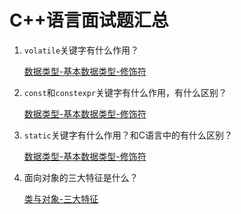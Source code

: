 # C++语言面试题汇总

1. `volatile`关键字有什么作用？

    [数据类型-基本数据类型-修饰符](./Basis/Types/Fundamental_Types.md#volatile)

2. `const`和`constexpr`关键字有什么作用，有什么区别？

    [数据类型-基本数据类型-修饰符](./Basis/Types/Fundamental_Types.md#const)

3. `static`关键字有什么作用？和C语言中的有什么区别？

    [数据类型-基本数据类型-修饰符](./Basis/Types/Fundamental_Types.md#static)

4. 面向对象的三大特征是什么？

    [类与对象-三大特征](./Basis/CLass&Object.md#四面向对象的三大特征)

